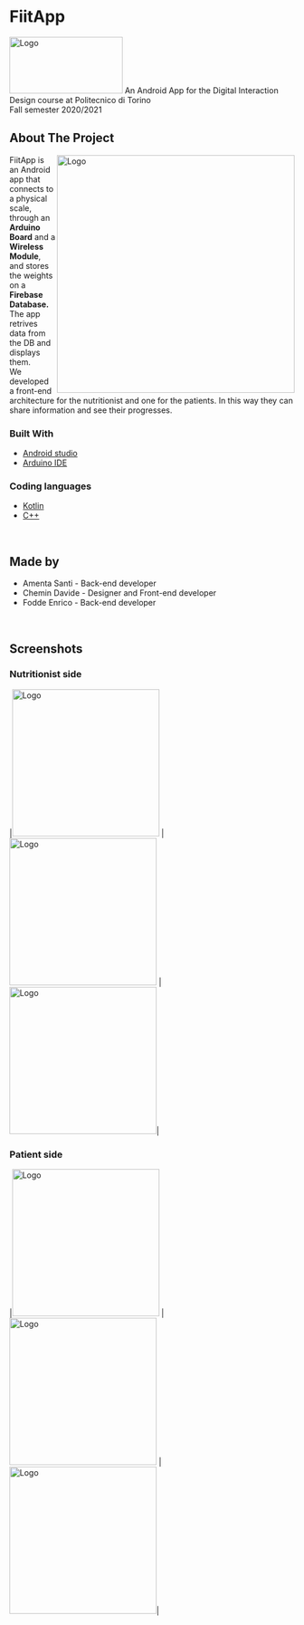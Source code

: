 # FiitApp
<img src="images/logo.png" alt="Logo" width="200" height="100">
 An Android App for the Digital Interaction Design course at Politecnico di Torino<br />
 Fall semester 2020/2021


<!-- ABOUT THE PROJECT -->
## About The Project

<img align="right" src="images/screenshot1.png" alt="Logo" height="420">

FiitApp is an Android app that connects to a physical scale, through an <b>Arduino Board</b> and a <b>Wireless Module</b>, and stores the weights on a <b>Firebase Database.</b>
The app retrives data from the DB and displays them.<br/>
We developed a front-end architecture for the nutritionist and one for the patients. In this way they can share information and see their progresses.

### Built With
* [Android studio](https://developer.android.com/studio)
* [Arduino IDE](https://www.arduino.cc/en/software)

### Coding languages
* [Kotlin](https://kotlinlang.org/)
* [C++](https://isocpp.org/)
<br/>

## Made by
* Amenta Santi - Back-end developer
* Chemin Davide - Designer and Front-end developer
* Fodde Enrico - Back-end developer
<br/>

## Screenshots

### Nutritionist side
|<img src="images/screenshot2.png" alt="Logo" width="260">
|<img src="images/screenshot3.png" alt="Logo" width="260">
|<img src="images/screenshot4.png" alt="Logo" width="260">|

### Patient side
|<img src="images/screenshot5.png" alt="Logo" width="260">
|<img src="images/screenshot6.png" alt="Logo" width="260">
|<img src="images/screenshot7.png" alt="Logo" width="260">|
